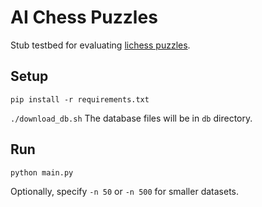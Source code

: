 # AI Chess Puzzles

Stub testbed for evaluating [lichess puzzles](https://database.lichess.org/#puzzles).

## Setup

`pip install -r requirements.txt`

`./download_db.sh`
The database files will be in `db` directory.

## Run

`python main.py`

Optionally, specify `-n 50` or `-n 500` for smaller datasets.